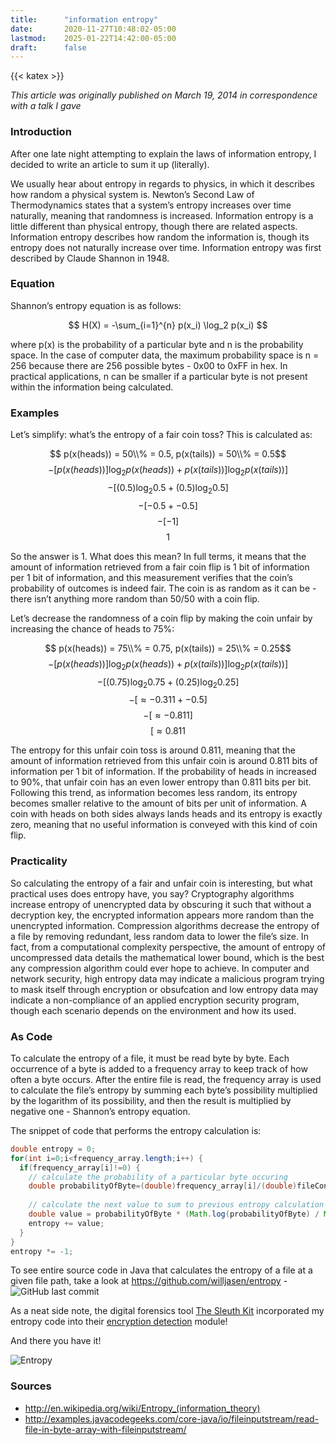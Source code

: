 ```yaml
---
title:      "information entropy"
date:       2020-11-27T10:48:02-05:00
lastmod:    2025-01-22T14:42:00-05:00
draft:      false
---
```


{{< katex >}}

*This article was originally published on March 19, 2014 in correspondence with a talk I gave*

### Introduction

After one late night attempting to explain the laws of information entropy, I decided to write an article to sum it up (literally).

We usually hear about entropy in regards to physics, in which it describes how random a physical system is. Newton’s Second Law of Thermodynamics states that a system’s entropy increases over time naturally, meaning that randomness is increased. Information entropy is a little different than physical entropy, though there are related aspects. Information entropy describes how random the information is, though its entropy does not naturally increase over time. Information entropy was first described by Claude Shannon in 1948.

### Equation

Shannon’s entropy equation is as follows:

$$ H(X) = -\sum_{i=1}^{n} p(x_i) \log_2 p(x_i) $$

where p(x) is the probability of a particular byte and n is the probability space. In the case of computer data, the maximum probability space is n = 256 because there are 256 possible bytes - 0x00 to 0xFF in hex. In practical applications, n can be smaller if a particular byte is not present within the information being calculated.

###  Examples

Let’s simplify: what’s the entropy of a fair coin toss? This is calculated as:

$$ p(x(heads)) = 50\\% = 0.5, p(x(tails)) = 50\\% = 0.5$$
$$  $$
$$ -[ p(x(heads))] \log_2 p(x(heads)) + p(x(tails))] \log_2 p(x(tails)) ] $$
$$ -[ (0.5) \log_2 0.5 + (0.5) \log_2 0.5 ] $$
$$ -[ -0.5 + -0.5 ] $$
$$ -[-1] $$
$$ 1 $$

So the answer is 1. What does this mean? In full terms, it means that the amount of information retrieved from a fair coin flip is 1 bit of information per 1 bit of information, and this measurement verifies that the coin’s probability of outcomes is indeed fair. The coin is as random as it can be -  there isn’t anything more random than 50/50 with a coin flip.

Let’s decrease the randomness of a coin flip by making the coin unfair by increasing the chance of heads to 75%:

$$ p(x(heads)) = 75\\% = 0.75, p(x(tails)) = 25\\% = 0.25$$
$$  $$
$$ -[ p(x(heads))] \log_2 p(x(heads)) + p(x(tails))] \log_2 p(x(tails)) ] $$
$$ -[ (0.75) \log_2 0.75 + (0.25) \log_2 0.25 ] $$
$$ -[ \approx -0.311 + -0.5 ] $$
$$ -[ \approx -0.811 ] $$
$$ [ \approx 0.811 $$

The entropy for this unfair coin toss is around 0.811, meaning that the amount of information retrieved from this unfair coin is around 0.811 bits of information per 1 bit of information. If the probability of heads in increased to 90%, that unfair coin has an even lower entropy than 0.811 bits per bit. Following this trend, as information becomes less random, its entropy becomes smaller relative to the amount of bits per unit of information. A coin with heads on both sides always lands heads and its entropy is exactly zero, meaning that no useful information is conveyed with this kind of coin flip.

### Practicality

So calculating the entropy of a fair and unfair coin is interesting, but what practical uses does entropy have, you say? Cryptography algorithms increase entropy of unencrypted data by obscuring it such that without a decryption key, the encrypted information appears more random than the unencrypted information. Compression algorithms decrease the entropy of a file by removing redundant, less random data to lower the file’s size. In fact, from a computational complexity perspective, the amount of entropy of uncompressed data details the mathematical lower bound, which is the best any compression algorithm could ever hope to achieve. In computer and network security, high entropy data may indicate a malicious program trying to mask itself through encryption or obsufcation and low entropy data may indicate a non-compliance of an applied encryption security program, though each scenario depends on the environment and how its used.

### As Code

To calculate the entropy of a file, it must be read byte by byte. Each occurrence of a byte is added to a frequency array to keep track of how often a byte occurs. After the entire file is read, the frequency array is used to calculate the file’s entropy by summing each byte’s possibility multiplied by the logarithm of its possibility, and then the result is multiplied by negative one - Shannon’s entropy equation.

The snippet of code that performs the entropy calculation is:

```java
double entropy = 0;
for(int i=0;i<frequency_array.length;i++) {
  if(frequency_array[i]!=0) {
    // calculate the probability of a particular byte occuring
    double probabilityOfByte=(double)frequency_array[i]/(double)fileContentLength;
    
    // calculate the next value to sum to previous entropy calculation
    double value = probabilityOfByte * (Math.log(probabilityOfByte) / Math.log(2));
    entropy += value;
  }
}
entropy *= -1;
```

To see entire source code in Java that calculates the entropy of a file at a given file path, take a look at https://github.com/willjasen/entropy - ![GitHub last commit](https://img.shields.io/github/last-commit/willjasen/entropy)

As a neat side note, the digital forensics tool [The Sleuth Kit](https://www.sleuthkit.org/) incorporated my entropy code into their [encryption detection](https://www.sleuthkit.org/autopsy/docs/api-docs/4.9.0/_encryption_detection_tools_8java_source.html) module!

And there you have it!

![Entropy](/posts/entropy.gif)

### Sources

- http://en.wikipedia.org/wiki/Entropy_(information_theory)
- http://examples.javacodegeeks.com/core-java/io/fileinputstream/read-file-in-byte-array-with-fileinputstream/
